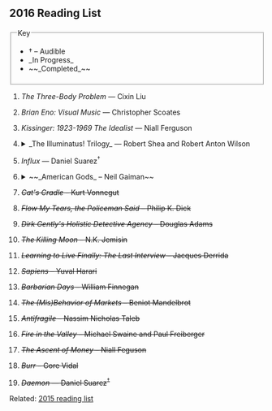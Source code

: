 ## 2016 Reading List

<fieldset>
  <legend>Key</legend>
  <ul>
    <li>&dagger; – Audible</li>
    <li>_In Progress_</li>
    <li>~~_Completed_~~</li>
  </ul>
</fieldset>

1. _The Three-Body Problem_ — Cixin Liu
2. _Brian Eno: Visual Music_ — Christopher Scoates
3. _Kissinger: 1923-1969 The Idealist_ — Niall Ferguson
4.  <details>
      <summary>_The Illuminatus! Trilogy_ — Robert Shea and Robert Anton Wilson</summary>

      <p>I've read this before and I absolutely love it. Pure sci-fi zanyness with enough acid trips, talking dolphins, and fractal structure make it prime re-reading material, allowing for the slow jokes to play out with more more anticipation and certainly with more perspective to better take in the instant shifts betweens characters and timelines.</p>

    </details>
5. _Influx_ — Daniel Suarez<sup>&dagger;</sup>
6.  <details>
      <summary>~~_American Gods_ – Neil Gaiman~~</summary>
      <p>Finally, finally got around to reading this after letting it languish on my Kindle for several years. Recommended by both my wife and best friend, I'm glad to say that it read fast and well worth the effort.</p>
    </details>
7. ~~_Cat's Cradle_ – Kurt Vonnegut~~
8. ~~_Flow My Tears, the Policeman Said_ – Philip K. Dick~~
9. ~~_Dirk Gently's Holistic Detective Agency_ – Douglas Adams~~
10. ~~_The Killing Moon_ – N.K. Jemisin~~
11. ~~_Learning to Live Finally: The Last Interview_ – Jacques Derrida~~
12. ~~_Sapiens_ – Yuval Harari~~
13. ~~_Barbarian Days_ – William Finnegan~~
14. ~~_The (Mis)Behavior of Markets_ – Beniot Mandelbrot~~
15. ~~_Antifragile_ – Nassim Nicholas Taleb~~
16. ~~_Fire in the Valley_ – Michael Swaine and Paul Freiberger~~
17. ~~_The Ascent of Money_ – Niall Feguson~~
18. ~~_Burr_ – Gore Vidal~~
19. ~~_Daemon_ — Daniel Suarez<sup>&dagger;</sup>~~

Related: [2015 reading list][1]

[1]: https://medium.com/@sambreed/2015-books-504cb79ac5c0#.f8izs5mpq
